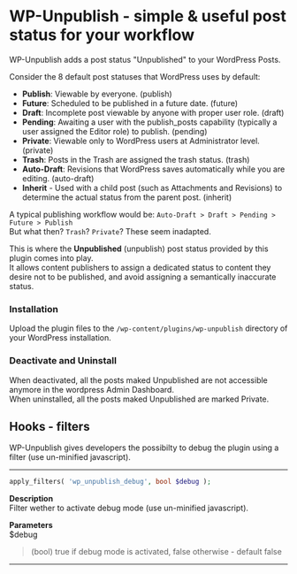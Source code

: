 # WP-Unpublish - simple & useful post status for your workflow

WP-Unpublish adds a post status "Unpublished" to your WordPress Posts.

Consider the 8 default post statuses that WordPress uses by default:
- **Publish**: Viewable by everyone. (publish)
- **Future**: Scheduled to be published in a future date. (future)
- **Draft**: Incomplete post viewable by anyone with proper user role. (draft)
- **Pending**: Awaiting a user with the publish_posts capability (typically a user assigned the Editor role) to publish. (pending)
- **Private**: Viewable only to WordPress users at Administrator level. (private)
- **Trash**: Posts in the Trash are assigned the trash status. (trash)
- **Auto-Draft**: Revisions that WordPress saves automatically while you are editing. (auto-draft)
- **Inherit** - Used with a child post (such as Attachments and Revisions) to determine the actual status from the parent post. (inherit)

A typical publishing workflow would be:
`Auto-Draft > Draft > Pending > Future > Publish`  
But what then? `Trash`? `Private`? These seem inadapted.

This is where the **Unpublished** (unpublish) post status provided by this plugin comes into play.  
It allows content publishers to assign a dedicated status to content they desire not to be published, and avoid assigning a semantically inaccurate status.

### Installation
Upload the plugin files to the `/wp-content/plugins/wp-unpublish` directory of your WordPress installation.

### Deactivate and Uninstall

When deactivated, all the posts maked Unpublished are not accessible anymore in the wordpress Admin Dashboard.  
When uninstalled, all the posts maked Unpublished are marked Private.

## Hooks - filters

WP-Unpublish gives developers the possibilty to debug the plugin using a filter (use un-minified javascript).
___ 

```php
apply_filters( 'wp_unpublish_debug', bool $debug );
```

**Description**  
Filter wether to activate debug mode (use un-minified javascript).  

**Parameters**  
$debug
> (bool) true if debug mode is activated, false otherwise - default false
___ 

